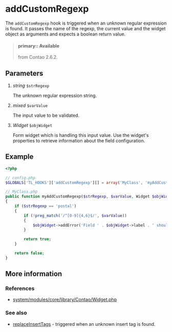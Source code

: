 # addCustomRegexp

The `addCustomRegexp` hook is triggered when an unknown regular expression is
found. It passes the name of the regexp, the current value and the widget object
as arguments and expects a boolean return value.

> #### primary:: Available   
> from Contao 2.6.2.


## Parameters

1. *string* `$strRegexp`

    The unknown regular expression string.

2. *mixed* `$varValue`

    The input value to be validated.

3. *Widget* `$objWidget`

    Form widget which is handling this input value.
    Use the widget's properties to retrieve information about the field configuration.


## Example

```php
<?php

// config.php
$GLOBALS['TL_HOOKS']['addCustomRegexp'][] = array('MyClass', 'myAddCustomRegexp');

// MyClass.php
public function myAddCustomRegexp($strRegexp, $varValue, Widget $objWidget)
{
    if ($strRegexp == 'postal')
    {
        if (!preg_match('/^[0-9]{4,6}$/', $varValue))
        {
            $objWidget->addError('Field ' . $objWidget->label . ' should be a postal code.');
        }

        return true;
    }

    return false;
}
```


## More information


### References

- [system/modules/core/library/Contao/Widget.php](https://github.com/contao/core/blob/3.5.0/system/modules/core/library/Contao/Widget.php#L1119-L1132)


### See also

- [replaceInsertTags](replaceInsertTags.md) - triggered when an unknown insert tag is found.
